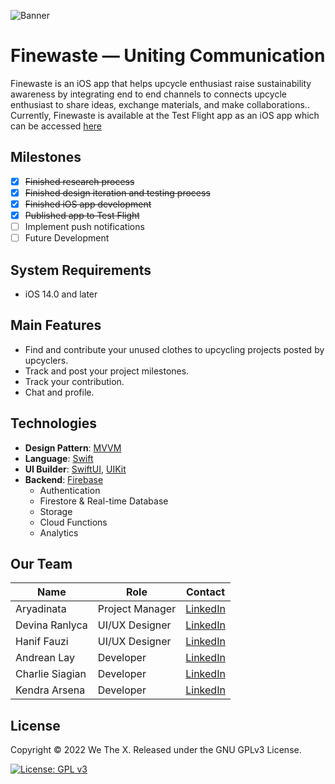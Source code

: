 ![Banner](https://user-images.githubusercontent.com/50937000/149319260-5d19d1ad-0f26-4a2f-9191-b4bc823579e0.png)

# Finewaste — Uniting Communication
Finewaste is an iOS app that helps upcycle enthusiast raise sustainability awareness by integrating end to end channels to connects upcycle enthusiast to share ideas, exchange materials, and make collaborations.. Currently, Finewaste is available at the Test Flight app as an iOS app which can be accessed [here](https://testflight.apple.com/join/VLACETIt)


## Milestones
- [x] <s>Finished research process</s>
- [x] <s>Finished design iteration and testing process</s>
- [x] <s>Finished iOS app development</s>
- [x] <s>Published app to Test Flight</s>
- [ ] Implement push notifications
- [ ] Future Development

## System Requirements
* iOS 14.0 and later

## Main Features
* Find and contribute your unused clothes to upcycling projects posted by upcyclers.
* Track and post your project milestones.
* Track your contribution.
* Chat and profile.

## Technologies
* **Design Pattern**: [MVVM](https://en.wikipedia.org/wiki/Model–view–viewmodel)
* **Language**: [Swift](https://swift.org)
* **UI Builder**: [SwiftUI](https://developer.apple.com/xcode/swiftui/), [UIKit](https://developer.apple.com/documentation/uikit/)
* **Backend**: [Firebase](https://firebase.google.com/)
  - Authentication
  - Firestore & Real-time Database
  - Storage
  - Cloud Functions
  - Analytics


## Our Team
| Name              | Role            | Contact                                                          |
| ------------------|-----------------|------------------------------------------------------------------|
| Aryadinata        | Project Manager | [LinkedIn](https://www.linkedin.com/in/aryadinata/)              |
| Devina Ranlyca    | UI/UX Designer  | [LinkedIn](https://www.linkedin.com/in/devinaranlyca/)           |
| Hanif Fauzi       | UI/UX Designer  | [LinkedIn](https://www.linkedin.com/in/hanif-fauzi/)             |
| Andrean Lay       | Developer       | [LinkedIn](https://www.linkedin.com/in/andrean-lay/)             |
| Charlie Siagian   | Developer       | [LinkedIn](https://www.linkedin.com/in/charlie-siagian-326ba68a/)|
| Kendra Arsena     | Developer       | [LinkedIn](https://www.linkedin.com/in/kendraarsena/)            |

## License
Copyright © 2022 We The X. Released under the GNU GPLv3 License.

[![License: GPL v3](https://img.shields.io/badge/License-GPLv3-blue.svg)](https://www.gnu.org/licenses/gpl-3.0)
